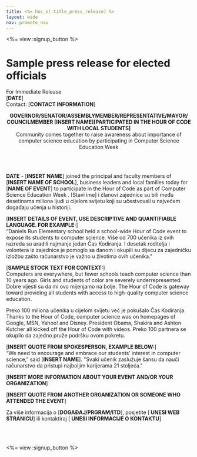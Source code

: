 ```yaml
---
title: <%= hoc_s(:title_press_release) %>
layout: wide
nav: promote_nav
---
```

<%= view :signup_button %>

# Sample press release for elected officials

For Immediate Release  
[**DATE**]  
Contact: [**CONTACT INFORMATION**]  
  


<strong>

<center>
  GOVERNOR/SENATOR/ASSEMBLYMEMBER/REPRESENTATIVE/MAYOR/ COUNCILMEMBER [INSERT NAME][PARTICIPATED IN THE HOUR OF CODE WITH LOCAL STUDENTS]</strong><br /> Community comes together to raise awareness about importance of computer science education by participating in Computer Science Education Week
</center>

<br /> <br /></p> 

<p>
  <strong>DATE</strong> - [<strong>INSERT NAME</strong>] joined the principal and faculty members of [<strong>INSERT NAME OF SCHOOL</strong>], business leaders and local families today for [<strong>NAME OF EVENT</strong>] to participate in the Hour of Code as part of Computer Science Education Week . [Stavi ime] i članovi zajednice su bili među desetinama miliona ljudi u cijelom svijetu koji su učestvovali u najvećem događaju učenja u historiji.
</p>

<p>
  [<strong>INSERT DETAILS OF EVENT, USE DESCRIPTIVE AND QUANTIFIABLE LANGUAGE. FOR EXAMPLE:</strong>]<br /> “Daniels Run Elementary school held a school-wide Hour of Code event to expose its students to computer science. Više od 700 učenika iz svih razreda su uradili najmanje jedan Čas Kodiranja. I desetak roditelja i volontera iz zajednice je pomoglo sa danom i okupili su dijecu za zajedničku izložbu zašto računarstvo je važno u životima ovih učenika."
</p>

<p>
  [<strong>SAMPLE STOCK TEXT FOR CONTEXT:</strong>]<br /> Computers are everywhere, but fewer schools teach computer science than 10 years ago. Girls and students of color are severely underrepresented. Dobre vijesti su da mi ovo mijenjamo na bolje. The Hour of Code is gateway toward providing all students with access to high-quality computer science education.
</p>

<p>
  Preko 100 miliona učenika u cijelom svijetu već je pokušalo Čas Kodiranja. Thanks to the Hour of Code, computer science was on homepages of Google, MSN, Yahoo! and Disney. President Obama, Shakira and Ashton Kutcher all kicked off the Hour of Code with videos. Preko 100 partnera se okupilo da zajedno pruže podršku ovom pokretu.
</p>

<p>
  [<strong>INSERT QUOTE FROM SPOKESPERSON, EXAMPLE BELOW:</strong>]<br /> “We need to encourage and embrace our students’ interest in computer science,” said [<strong>INSERT NAME</strong>]. "Svaki učenik zaslužuje šansu da nauči računarstvo da pristupi najboljim karijerama 21 stoljeća."
</p>

<p>
  [<strong>INSERT MORE INFORMATION ABOUT YOUR EVENT AND/OR YOUR ORGANIZATION</strong>]
</p>

<p>
  [<strong>INSERT QUOTE FROM ANOTHER ORGANIZATION OR SOMEONE WHO ATTENDED THE EVENT</strong>]
</p>

<p>
  Za više informacija o [<strong>DOGAĐAJ/PRGRAM/ITD</strong>], posjetite [<strong> UNESI WEB STRANICU</strong>] ili kontaktiraj [<strong> UNESI INFORMACIJE O KONTAKTU</strong>]
</p>

<p>
  <br /> <br />
</p>

<p>
  <%= view :signup_button %>
</p>